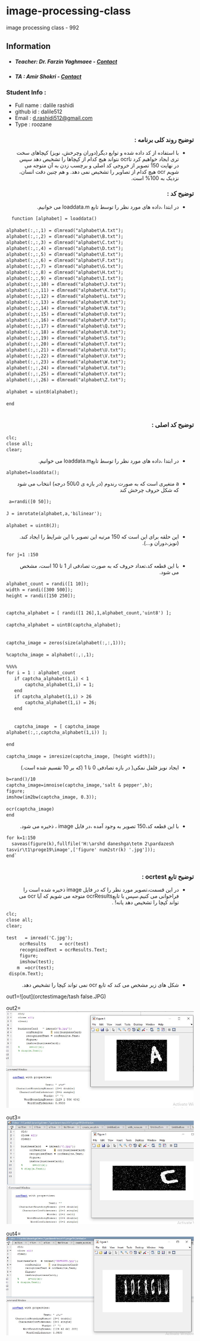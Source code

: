 # image-processing-class
image processing class - 992

## Information
* ##### Teacher: Dr. Farzin Yaghmaee - [Contact](mailto:f_yaghmaee@semnan.ac.ir)
* ##### TA : Amir Shokri - [Contact](mailto:amirshokri@semnan.ac.ir)

### Student Info :
* Full name : dalile rashidi
* github id : dalile512
* Email : d.rashidi512@gmail.com
* Type : roozane



<div dir ="rtl">

 ###  توضیح روند کلی برنامه :<br/>

   *    با استفاده از کد داده شده و توابع دیگر(دوران وچرخش، نویز) کپچاهای سخت تری ایجاد خواهیم کرد تاocr نتواند هیچ کدام از   کپچاها را تشخیص دهد سپس در نهایت 150 تصویر از خروجی کد اصلی  و برچسب زدن به آن متوجه می شویم ocr هیچ کدام از تصاویر را تشخیص نمی دهد. و هم چنین دقت انسان، نزدیک به 100% است.<br/>
  
</div>
  
<div dir ="rtl">

###   توضیح کد :<br/>
  
  *   در ابتدا ،داده های مورد نظر را  توسط تابع loaddata.m می خوانیم.<br/>
     
   
</div>
  
 
  
  
    
  ```
    function [alphabet] = loaddata()    
  
alphabet(:,:,1) = dlmread("alphabet\A.txt");
alphabet(:,:,2) = dlmread("alphabet\B.txt");
alphabet(:,:,3) = dlmread("alphabet\C.txt");
alphabet(:,:,4) = dlmread("alphabet\D.txt");
alphabet(:,:,5) = dlmread("alphabet\E.txt");
alphabet(:,:,6) = dlmread("alphabet\F.txt");
alphabet(:,:,7) = dlmread("alphabet\G.txt");
alphabet(:,:,8) = dlmread("alphabet\H.txt");
alphabet(:,:,9) = dlmread("alphabet\I.txt");
alphabet(:,:,10) = dlmread("alphabet\J.txt");
alphabet(:,:,11) = dlmread("alphabet\K.txt");
alphabet(:,:,12) = dlmread("alphabet\L.txt");
alphabet(:,:,13) = dlmread("alphabet\M.txt");
alphabet(:,:,14) = dlmread("alphabet\N.txt");
alphabet(:,:,15) = dlmread("alphabet\O.txt");
alphabet(:,:,16) = dlmread("alphabet\P.txt");
alphabet(:,:,17) = dlmread("alphabet\Q.txt");
alphabet(:,:,18) = dlmread("alphabet\R.txt");
alphabet(:,:,19) = dlmread("alphabet\S.txt");
alphabet(:,:,20) = dlmread("alphabet\T.txt");
alphabet(:,:,21) = dlmread("alphabet\U.txt");
alphabet(:,:,22) = dlmread("alphabet\V.txt");
alphabet(:,:,23) = dlmread("alphabet\W.txt");
alphabet(:,:,24) = dlmread("alphabet\X.txt");
alphabet(:,:,25) = dlmread("alphabet\Y.txt");
alphabet(:,:,26) = dlmread("alphabet\Z.txt");
   
 alphabet = uint8(alphabet);
     
  end
    
   ```
   
   
  <div dir ="rtl">

###   توضیح کد اصلی :<br/>
  
  
   
</div>
    
    
   ```
  clc;
  close all;
  clear;
   ```
   
   
   
   <div dir ="rtl">

  * در ابتدا ،داده های مورد نظر را  توسط تابعloaddata.m می خوانیم.<br/>
     
   
</div>
   
   ```
  alphabet=loaddata();
 ```
 
  <div dir ="rtl">

  * a متغیری است که به صورت رندوم (در بازه ی 0تا50 درجه) انتخاب می شود که شکل حروف چرخش کند <br/>
     
   
</div>
 
 ```
  a=randi([0 50]);
   
 J = imrotate(alphabet,a,'bilinear');

alphabet = uint8(J);

```

 <div dir ="rtl">

*  این حلقه برای این است که 150 مرتبه این تصویر با این شرایط را ایجاد کند. (نویز،دوران و...).<br/>
     
  
</div>

```
for j=1 :150
```

     
 <div dir ="rtl">
 
*   با این قطعه کد،تعداد حروف که به صورت تصادفی از 1 تا 10 است،  مشخص می شود. <br/>

</div>


```
alphabet_count = randi([1 10]);
width = randi([300 500]);
height = randi([150 250]);
 ```
 
 
 ```

captcha_alphabet = [ randi([1 26],1,alphabet_count,'uint8') ];

captcha_alphabet = uint8(captcha_alphabet);


captcha_image = zeros(size(alphabet(:,:,1)));

%captcha_image = alphabet(:,:,1);

%%%%
for i = 1 : alphabet_count
    if captcha_alphabet(1,i) < 1
        captcha_alphabet(1,i) = 1;
    end
    if captcha_alphabet(1,i) > 26
        captcha_alphabet(1,i) = 26;
    end
    
    
	captcha_image  = [ captcha_image alphabet(:,:,captcha_alphabet(1,i)) ];
    
end

captcha_image = imresize(captcha_image, [height width]);

```

     
 <div dir ="rtl">
 
*   ایجاد نویز فلفل نمکی( در بازه تصادفی 0 تا 1 (که بر 10 تقسیم شده است.) <br/>

</div>


```
b=rand()/10
captcha_image=imnoise(captcha_image,'salt & pepper',b);
figure;
imshow(im2bw(captcha_image, 0.3));

ocr(captcha_image)
end

```

     
 <div dir ="rtl">
 
*   با این قطعه کد،150 تصویر به وجود آمده ،در فایل image ، ذخیره می شود. <br/>

</div>


  ```
for k=1:150
    saveas(figure(k),fullfile('H:\arshd daneshga\tetm 2\pardazesh tasvir\t1\proge19\image',['figure' num2str(k) '.jpg']));
end`
    
  ```
    
    
    
           
 
    
  <div dir ="rtl">
  
   ###   توضیح تابع ocrtest :<br/>
  
</div>

<div dir ="rtl">
 
*   در این قسمت،تصویر مورد نظر را که در فایل image ذخیره شده است را فراخوانی می کنیم.سپس با تابعocrResults متوجه می شویم که آیا ocr می تواند   کپچا را تشخیص دهد یانه! . <br/>

</div>



```
clc;
close all;
clear;

test   = imread('C.jpg');
     ocrResults     = ocr(test)
     recognizedText = ocrResults.Text;
     figure;
     imshow(test);
    m  =ocr(test);
 disp(m.Text);

```


<div dir ="rtl">
 
*  شکل های  زیر  مشخص می کند که تابع ocr نمی تواند کپچا را تشخیص دهد. <br/>

</div>
    
    

out1=![out](orctestimage/tash false.JPG)

out2=![out](orctestimage/ta.JPG)

out3=![out](orctestimage/tc.JPG )

out4=![out](orctestimage/t2.JPG)


